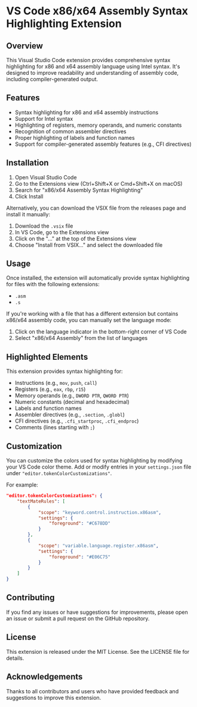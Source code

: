 # VS Code x86/x64 Assembly Syntax Highlighting Extension

## Overview

This Visual Studio Code extension provides comprehensive syntax highlighting for x86 and x64 assembly language using Intel syntax. It's designed to improve readability and understanding of assembly code, including compiler-generated output.

## Features

- Syntax highlighting for x86 and x64 assembly instructions
- Support for Intel syntax
- Highlighting of registers, memory operands, and numeric constants
- Recognition of common assembler directives
- Proper highlighting of labels and function names
- Support for compiler-generated assembly features (e.g., CFI directives)

## Installation

1. Open Visual Studio Code
2. Go to the Extensions view (Ctrl+Shift+X or Cmd+Shift+X on macOS)
3. Search for "x86/x64 Assembly Syntax Highlighting"
4. Click Install

Alternatively, you can download the VSIX file from the releases page and install it manually:

1. Download the `.vsix` file
2. In VS Code, go to the Extensions view
3. Click on the "..." at the top of the Extensions view
4. Choose "Install from VSIX..." and select the downloaded file

## Usage

Once installed, the extension will automatically provide syntax highlighting for files with the following extensions:

- `.asm`
- `.s`

If you're working with a file that has a different extension but contains x86/x64 assembly code, you can manually set the language mode:

1. Click on the language indicator in the bottom-right corner of VS Code
2. Select "x86/x64 Assembly" from the list of languages

## Highlighted Elements

This extension provides syntax highlighting for:

- Instructions (e.g., `mov`, `push`, `call`)
- Registers (e.g., `eax`, `rbp`, `r15`)
- Memory operands (e.g., `DWORD PTR`, `QWORD PTR`)
- Numeric constants (decimal and hexadecimal)
- Labels and function names
- Assembler directives (e.g., `.section`, `.globl`)
- CFI directives (e.g., `.cfi_startproc`, `.cfi_endproc`)
- Comments (lines starting with `;`)

## Customization

You can customize the colors used for syntax highlighting by modifying your VS Code color theme. Add or modify entries in your `settings.json` file under `"editor.tokenColorCustomizations"`.

For example:

```json
"editor.tokenColorCustomizations": {
    "textMateRules": [
        {
            "scope": "keyword.control.instruction.x86asm",
            "settings": {
                "foreground": "#C678DD"
            }
        },
        {
            "scope": "variable.language.register.x86asm",
            "settings": {
                "foreground": "#E06C75"
            }
        }
    ]
}
```

## Contributing

If you find any issues or have suggestions for improvements, please open an issue or submit a pull request on the GitHub repository.

## License

This extension is released under the MIT License. See the LICENSE file for details.

## Acknowledgements

Thanks to all contributors and users who have provided feedback and suggestions to improve this extension.
